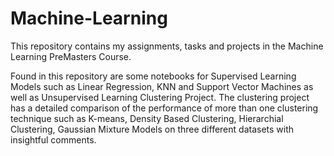 # Machine-Learning
This repository contains my assignments, tasks and projects in the Machine Learning PreMasters Course.

Found in this repository are some notebooks for Supervised Learning Models such as Linear Regression, KNN and Support Vector Machines as well as Unsupervised Learning Clustering Project. 
The clustering project has a detailed comparison of the performance of more than one clustering technique such as K-means, Density Based Clustering, Hierarchial Clustering, Gaussian Mixture Models on three different datasets with insightful comments.
